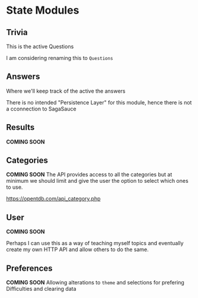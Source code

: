 # State Modules

## Trivia
This is the active Questions

I am considering renaming this to `Questions`

## Answers
Where we'll keep track of the active the answers

There is no intended "Persistence Layer" for this module, hence there is not a cconnection to SagaSauce

## Results
**COMING SOON**

## Categories
**COMING SOON**
The API provides access to all the categories but at minimum we should limit and give the user the option to select which ones to use.

https://opentdb.com/api_category.php

## User
**COMING SOON**

Perhaps I can use this as a way of teaching myself topics and eventually create my own HTTP API and allow others to do the same.

## Preferences
**COMING SOON**
Allowing alterations to `theme` and selections for prefering Difficulties and clearing data

